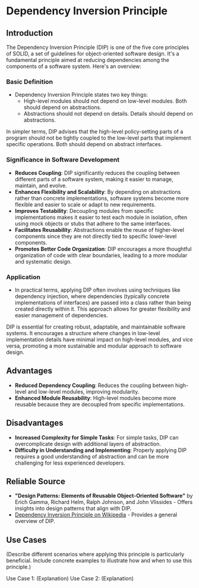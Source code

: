 # Dependency Inversion Principle

## Introduction

The Dependency Inversion Principle (DIP) is one of the five core principles of SOLID, a set of guidelines for object-oriented software design. It's a fundamental principle aimed at reducing dependencies among the components of a software system. Here's an overview:

### Basic Definition

- Dependency Inversion Principle states two key things:
  - High-level modules should not depend on low-level modules. Both should depend on abstractions.
  - Abstractions should not depend on details. Details should depend on abstractions.

In simpler terms, DIP advises that the high-level policy-setting parts of a program should not be tightly coupled to the low-level parts that implement specific operations. Both should depend on abstract interfaces.

### Significance in Software Development

- **Reduces Coupling**: DIP significantly reduces the coupling between different parts of a software system, making it easier to manage, maintain, and evolve.
- **Enhances Flexibility and Scalability**: By depending on abstractions rather than concrete implementations, software systems become more flexible and easier to scale or adapt to new requirements.
- **Improves Testability**: Decoupling modules from specific implementations makes it easier to test each module in isolation, often using mock objects or stubs that adhere to the same interfaces.
- **Facilitates Reusability**: Abstractions enable the reuse of higher-level components since they are not directly tied to specific lower-level components.
- **Promotes Better Code Organization**: DIP encourages a more thoughtful organization of code with clear boundaries, leading to a more modular and systematic design.

### Application

- In practical terms, applying DIP often involves using techniques like dependency injection, where dependencies (typically concrete implementations of interfaces) are passed into a class rather than being created directly within it. This approach allows for greater flexibility and easier management of dependencies.

DIP is essential for creating robust, adaptable, and maintainable software systems. It encourages a structure where changes in low-level implementation details have minimal impact on high-level modules, and vice versa, promoting a more sustainable and modular approach to software design.

## Advantages

- **Reduced Dependency Coupling**: Reduces the coupling between high-level and low-level modules, improving modularity.
- **Enhanced Module Reusability**: High-level modules become more reusable because they are decoupled from specific implementations.

## Disadvantages

- **Increased Complexity for Simple Tasks**: For simple tasks, DIP can overcomplicate design with additional layers of abstraction.
- **Difficulty in Understanding and Implementing**: Properly applying DIP requires a good understanding of abstraction and can be more challenging for less experienced developers.

## Reliable Source

- **"Design Patterns: Elements of Reusable Object-Oriented Software"** by Erich Gamma, Richard Helm, Ralph Johnson, and John Vlissides - Offers insights into design patterns that align with DIP.
- [Dependency Inversion Principle on Wikipedia](https://en.wikipedia.org/wiki/Dependency_inversion_principle) - Provides a general overview of DIP.

## Use Cases

(Describe different scenarios where applying this principle is particularly beneficial. Include concrete examples to illustrate how and when to use this principle.)

Use Case 1: (Explanation)
Use Case 2: (Explanation)
